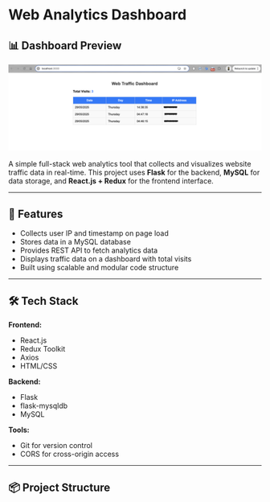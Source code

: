 # Web Analytics Dashboard

## 📊 Dashboard Preview

![Dashboard Screenshot](https://raw.githubusercontent.com/hrithik007/web-analytics-dashboard/main/Frontend/public/dashboard.png)



A simple full-stack web analytics tool that collects and visualizes website traffic data in real-time. This project uses **Flask** for the backend, **MySQL** for data storage, and **React.js + Redux** for the frontend interface.

---

## 🚀 Features

- Collects user IP and timestamp on page load
- Stores data in a MySQL database
- Provides REST API to fetch analytics data
- Displays traffic data on a dashboard with total visits
- Built using scalable and modular code structure

---

## 🛠️ Tech Stack

**Frontend:**
- React.js
- Redux Toolkit
- Axios
- HTML/CSS

**Backend:**
- Flask
- flask-mysqldb
- MySQL

**Tools:**
- Git for version control
- CORS for cross-origin access

---

## 📦 Project Structure

